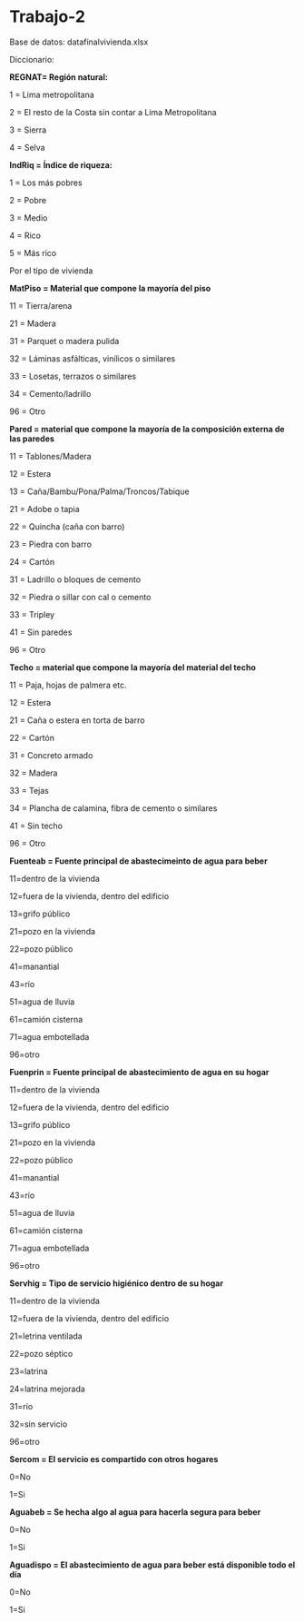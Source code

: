 # Trabajo-2
 Base de datos: datafinalvivienda.xlsx
 
 Diccionario:
 
 **REGNAT= Región natural:**
 
 1 = Lima metropolitana
 
 2 = El resto de la Costa sin contar a Lima Metropolitana
 
 3 = Sierra
 
 4 = Selva

 **IndRiq = Índice de riqueza:**

 1 = Los más pobres

 2 = Pobre

 3 = Medio 

 4 = Rico

 5 = Más rico

 Por el tipo de vivienda 

 **MatPiso = Material que compone la mayoría del piso**

11 = Tierra/arena

21 = Madera

31 = Parquet o madera pulida

32 = Láminas asfálticas, vinílicos o similares

33 = Losetas, terrazos o similares

34 = Cemento/ladrillo

96 = Otro

**Pared = material que compone la mayoría de la composición externa de las paredes**

11 = Tablones/Madera

12 = Estera

13 = Caña/Bambu/Pona/Palma/Troncos/Tabique

21 = Adobe o tapia

22 = Quincha (caña con barro)

23 = Piedra con barro

24 = Cartón

31 = Ladrillo o bloques de cemento

32 = Piedra o sillar con cal o cemento

33 = Tripley

41 = Sin paredes

96 = Otro

**Techo = material que compone la mayoría del material del techo**

11 = Paja, hojas de palmera etc.

12 = Estera

21 = Caña o estera en torta de barro

22 = Cartón

31 = Concreto armado

32 = Madera

33 = Tejas

34 = Plancha de calamina, fibra de cemento o similares

41 = Sin techo

96 = Otro


**Fuenteab = Fuente principal de abastecimeinto de agua para beber**

11=dentro de la vivienda

12=fuera de la vivienda, dentro del edificio

13=grifo público

21=pozo en la vivienda

22=pozo público

41=manantial

43=río

51=agua de lluvia

61=camión cisterna

71=agua embotellada

96=otro


**Fuenprin = Fuente principal de abastecimiento de agua en su hogar**

11=dentro de la vivienda

12=fuera de la vivienda, dentro del edificio

13=grifo público

21=pozo en la vivienda

22=pozo público

41=manantial

43=río

51=agua de lluvia

61=camión cisterna

71=agua embotellada

96=otro


**Servhig = Tipo de servicio higiénico dentro de su hogar**

11=dentro de la vivienda

12=fuera de la vivienda, dentro del edificio

21=letrina ventilada

22=pozo séptico

23=latrina

24=latrina mejorada

31=río

32=sin servicio

96=otro


**Sercom = El servicio es compartido con otros hogares**

0=No

1=Si


**Aguabeb = Se hecha algo al agua para hacerla segura para beber**

0=No

1=Si


**Aguadispo = El abastecimiento de agua para beber está disponible todo el día**

0=No

1=Si



